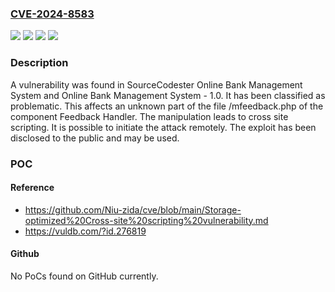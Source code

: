 ### [CVE-2024-8583](https://cve.mitre.org/cgi-bin/cvename.cgi?name=CVE-2024-8583)
![](https://img.shields.io/static/v1?label=Product&message=Online%20Bank%20Management%20System%20-&color=blue)
![](https://img.shields.io/static/v1?label=Product&message=Online%20Bank%20Management%20System&color=blue)
![](https://img.shields.io/static/v1?label=Version&message=%3D%201.0%20&color=brighgreen)
![](https://img.shields.io/static/v1?label=Vulnerability&message=CWE-79%20Cross%20Site%20Scripting&color=brighgreen)

### Description

A vulnerability was found in SourceCodester Online Bank Management System and Online Bank Management System - 1.0. It has been classified as problematic. This affects an unknown part of the file /mfeedback.php of the component Feedback Handler. The manipulation leads to cross site scripting. It is possible to initiate the attack remotely. The exploit has been disclosed to the public and may be used.

### POC

#### Reference
- https://github.com/Niu-zida/cve/blob/main/Storage-optimized%20Cross-site%20scripting%20vulnerability.md
- https://vuldb.com/?id.276819

#### Github
No PoCs found on GitHub currently.

